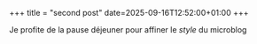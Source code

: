 +++
title = "second post"
date=2025-09-16T12:52:00+01:00
+++

Je profite de la pause déjeuner pour affiner le _style_ du microblog
